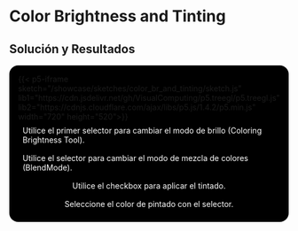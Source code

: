 # Color Brightness and Tinting

## Solución y Resultados
<div style="display:flex; flex-direction: column; align-items: center; justify-content: center;" id="cbat">
{{< p5-iframe sketch="/showcase/sketches/color_br_and_tinting/sketch.js" lib1="https://cdn.jsdelivr.net/gh/VisualComputing/p5.treegl/p5.treegl.js" lib2="https://cdnjs.cloudflare.com/ajax/libs/p5.js/1.4.2/p5.min.js" width="720" height="520">}}

<div style="color: white;padding: 0.5rem;">Utilice el primer selector para cambiar el modo de brillo (Coloring Brightness Tool).</div>
<div style="color: white;padding: 0.5rem;">Utilice el selector para cambiar el modo de mezcla de colores (BlendMode).</div>
<div style="color: white;padding: 0.5rem;">Utilice el checkbox para aplicar el tintado.</div>
<div style="color: white;padding: 0.5rem;">Seleccione el color de pintado con el selector.</div>
</div>

<style>
    #cbat{
        background-color: black;
        border-radius: 1rem;
        padding: 1rem;
    }
    #cbat iframe{
        border: none;
    }
</style>